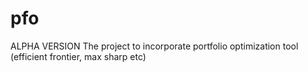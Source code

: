 # pfo
ALPHA VERSION The project to incorporate portfolio optimization tool (efficient frontier, max sharp etc)
